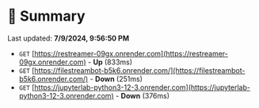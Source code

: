 # 📖 Summary
Last updated: **7/9/2024, 9:56:50 PM**

- `GET` [https://restreamer-09gx.onrender.com](https://restreamer-09gx.onrender.com) - **Up** (833ms)
- `GET` [https://filestreambot-b5k6.onrender.com/](https://filestreambot-b5k6.onrender.com/) - **Down** (251ms)
- `GET` [https://jupyterlab-python3-12-3.onrender.com](https://jupyterlab-python3-12-3.onrender.com) - **Down** (376ms)
